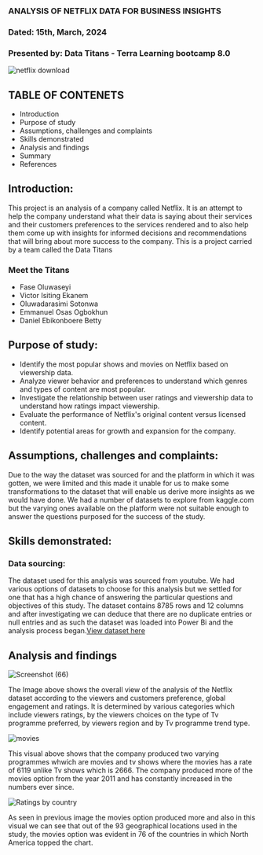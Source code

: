### ANALYSIS OF NETFLIX DATA FOR BUSINESS INSIGHTS 
### Dated:  15th, March, 2024
### Presented by: Data Titans - Terra Learning bootcamp 8.0  


![netflix download](https://github.com/SEYI-FASE/Data-Titans/assets/134503256/64ea7837-bdf8-4dae-882b-ca75bf76a4dc)  


## TABLE OF CONTENETS
* Introduction
* Purpose of study
* Assumptions, challenges and complaints
* Skills demonstrated
* Analysis and findings
* Summary
* References


## Introduction:
This project is an analysis of a company called Netflix. It is an attempt to help the company understand what their data is saying about their services and their customers preferences to the services rendered and to also help them come up with insights for informed decisions and recommendations that will bring about more success to the company. This is a project carried by a team called the Data Titans

  ### Meet the Titans
  * Fase Oluwaseyi
  * Victor Isiting Ekanem
  * Oluwadarasimi Sotonwa
  * Emmanuel Osas Ogbokhun
  * Daniel Ebikonboere Betty
    

## Purpose of study:
* Identify the most popular shows and movies on Netflix based on viewership data.
* Analyze viewer behavior and preferences to understand which genres and types of content are most popular.
* Investigate the relationship between user ratings and viewership data to understand how ratings impact 
  viewership.
* Evaluate the performance of Netflix's original content versus licensed content.
* Identify potential areas for growth and expansion for the company.
  

## Assumptions, challenges and complaints:
  Due to the way the dataset was sourced for and the platform in which it was gotten, we were limited and this made it unable for us to make some transformations to the dataset that will enable us derive more insights as we would have done. We had a number of datasets to explore from kaggle.com but the varying ones available on the platform were not suitable enough to answer the questions purposed for the success of the study.
  

## Skills demonstrated:

### Data sourcing:
The dataset used for this analysis was sourced from youtube. We had various options of datasets to choose for this analysis but we settled for one that has a high chance of answering the particular questions and objectives of this study. The dataset contains 8785 rows and 12 columns and after investigating we can deduce that there are no duplicate entries or null entries and as such the dataset was loaded into Power Bi and the analysis process began.[View dataset here](https://github.com/SEYI-FASE/Data-Titans/files/14607466/netflix_titles.csv)


## Analysis and findings
![Screenshot (66)](https://github.com/SEYI-FASE/Data-Titans/assets/134503256/f7284229-129c-43dd-82c1-a9bac3113c28)

The Image above shows the overall view of the analysis of the Netflix dataset according to the viewers and customers preference, global engagement and ratings. It is determined by various categories which include viewers ratings, by the viewers choices on the type of Tv programme preferred, by viewers region and by Tv programme trend type.


![movies](https://github.com/SEYI-FASE/Data-Titans/assets/134503256/b0a610b4-0bfc-46de-91a4-465b25a2264a)

This visual above shows that the company produced two varying programmes whwich are movies and tv shows where the movies has a rate of 6119 unlike Tv shows which is 2666. The company produced more of the movies option from the year 2011 and has constantly increased in the numbers ever since.


![Ratings by country](https://github.com/SEYI-FASE/Data-Titans/assets/134503256/f0d0bfd5-6e46-4abe-a955-77b17576a93c)

As seen in previous image the movies option produced more and also in this visual we can see that out of the 93 geographical locations used in the study, the movies option was evident in 76 of the countries in which North America topped the chart.

